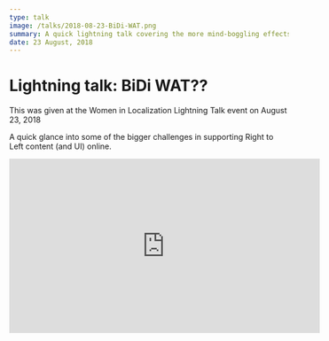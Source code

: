 ```yaml
---
type: talk
image: /talks/2018-08-23-BiDi-WAT.png
summary: A quick lightning talk covering the more mind-boggling effects of bad RTL support
date: 23 August, 2018
---
```

# Lightning talk: BiDi WAT??

This was given at the Women in Localization Lightning Talk event on August 23, 2018

A quick glance into some of the bigger challenges in supporting Right to Left content (and UI) online.

<iframe width="560" height="315" src="https://www.youtube-nocookie.com/embed/17R_P_oRYnM?start=2159" title="YouTube video player" frameborder="0" allow="accelerometer; autoplay; clipboard-write; encrypted-media; gyroscope; picture-in-picture" allowfullscreen></iframe>
